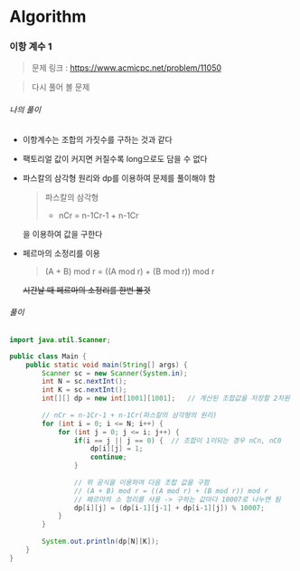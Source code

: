 # Algorithm

### 이항 계수 1

> 문제 링크 : https://www.acmicpc.net/problem/11050

> 다시 풀어 볼 문제



###### 나의 풀이

* 이항계수는 조합의 가짓수를 구하는 것과 같다

* 팩토리얼 값이 커지면 커질수록 long으로도 담을 수 없다

* 파스칼의 삼각형 원리와 dp를 이용하여 문제를 풀이해야 함

  > 파스칼의 삼각형
  >
  > * nCr = n-1Cr-1 + n-1Cr

  을 이용하여 값을 구한다

* 페르마의 소정리를 이용

  > (A + B) mod r = ((A mod r) + (B mod r)) mod r

  ~~시간날 때 페르마의 소정리를 한번 볼것~~




###### 풀이

~~~java
import java.util.Scanner;

public class Main {
	public static void main(String[] args) {
		Scanner sc = new Scanner(System.in);
		int N = sc.nextInt();
		int K = sc.nextInt();
		int[][] dp = new int[1001][1001];	// 계산된 조합값을 저장할 2차원 배열
		
		// nCr = n-1Cr-1 + n-1Cr(파스칼의 삼각형의 원리)
		for (int i = 0; i <= N; i++) {
			for (int j = 0; j <= i; j++) {
				if(i == j || j == 0) {	// 조합이 1이되는 경우 nCn, nC0
					dp[i][j] = 1;
					continue;
				}
				
				// 위 공식을 이용하여 다음 조합 값을 구함
				// (A + B) mod r = ((A mod r) + (B mod r)) mod r
				// 페르마의 소 정리를 사용 -> 구하는 값마다 10007로 나누면 됨
				dp[i][j] = (dp[i-1][j-1] + dp[i-1][j]) % 10007;
			}
		}
		
		System.out.println(dp[N][K]);
	}
}
~~~